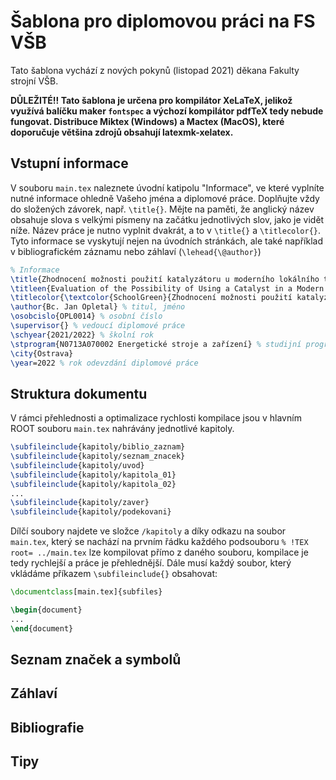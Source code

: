 # Šablona pro diplomovou práci na FS VŠB
Tato šablona vychází z nových pokynů (listopad 2021) děkana Fakulty strojní VŠB.

__DŮLEŽITÉ!! Tato šablona je určena pro kompilátor XeLaTeX, jelikož využívá balíčku maker `fontspec` a výchozí kompilátor pdfTeX tedy nebude fungovat. Distribuce Miktex (Windows) a Mactex (MacOS), které doporučuje většina zdrojů obsahují latexmk-xelatex.__

## Vstupní informace
V souboru `main.tex` naleznete úvodní katipolu "Informace", ve které vyplníte nutné informace ohledně Vašeho jména a diplomové práce. Doplňujte vždy do složených závorek, např. `\title{}`. Mějte na paměti, že anglický název obsahuje slova s velkými písmeny na začátku jednotlivých slov, jako je vidět níže. Název práce je nutno vyplnit dvakrát, a to v `\title{}` a `\titlecolor{}`. Tyto informace se vyskytují nejen na úvodních stránkách, ale také například v bibliografickém záznamu nebo záhlaví (`\lehead{\@author}`)

```tex
% Informace
\title{Zhodnocení možnosti použití katalyzátoru u moderního lokálního topidla spalujícího dřevo} % název práce
\titleen{Evaluation of the Possibility of Using a Catalyst in a Modern Local Wood-Burning Heater} % název práce anglicky
\titlecolor{\textcolor{SchoolGreen}{Zhodnocení možnosti použití katalyzátoru u moderního lokálního topidla spalujícího dřevo}} % název práce barevně
\author{Bc. Jan Opletal} % titul, jméno
\osobcislo{OPL0014} % osobní číslo
\supervisor{} % vedoucí diplomové práce
\schyear{2021/2022} % školní rok
\stprogram{N0713A070002 Energetické stroje a zařízení} % studijní program
\city{Ostrava}
\year=2022 % rok odevzdání diplomové práce
```

## Struktura dokumentu
V rámci přehlednosti a optimalizace rychlosti kompilace jsou v hlavním ROOT souboru `main.tex` nahrávány jednotlivé kapitoly.

```tex
\subfileinclude{kapitoly/biblio_zaznam}
\subfileinclude{kapitoly/seznam_znacek}
\subfileinclude{kapitoly/uvod}
\subfileinclude{kapitoly/kapitola_01}
\subfileinclude{kapitoly/kapitola_02}
...
\subfileinclude{kapitoly/zaver}
\subfileinclude{kapitoly/podekovani}
```
Dílčí soubory najdete ve složce `/kapitoly` a díky odkazu na soubor `main.tex`, který se nachází na prvním řádku každého podsouboru `% !TEX root= ../main.tex` lze kompilovat přímo z daného souboru, kompilace je tedy rychlejší a práce je přehlednější.
Dále musí každý soubor, který vkládáme příkazem `\subfileinclude{}` obsahovat:
```tex
\documentclass[main.tex]{subfiles}

\begin{document}
...
\end{document}
```

## Seznam značek a symbolů

## Záhlaví

## Bibliografie

## Tipy
